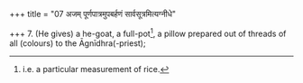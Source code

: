 +++
title = "07 अजम् पूर्णपात्रमुपबर्हणं सार्वसूत्रमित्यग्नीधे"

+++
7. (He gives) a he-goat, a full-pot[^1], a pillow prepared out of threads of all (colours) to the Āgnīdhra(-priest);


[^1]: i.e. a particular measurement of rice.  

